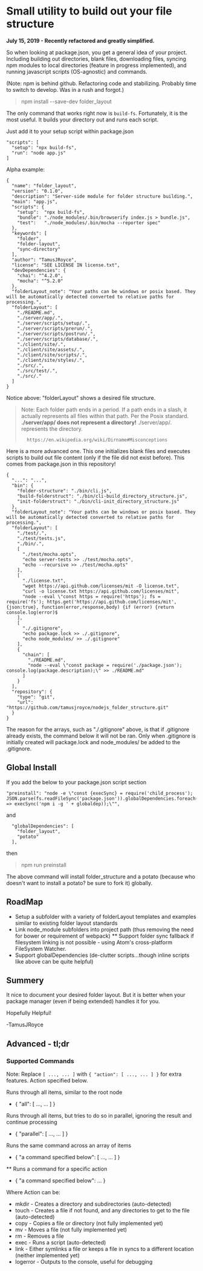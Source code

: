 # Small utility to build out your file structure

**July 15, 2019 - Recently refactored and greatly simplified.**

So when looking at package.json, you get a general idea of your project.
Including building out directories, blank files, downloading files, syncing npm modules to local directories (feature in progress implemented), and running javascript scripts (OS-agnostic) and commands.

(Note: npm is behind github. Refactoring code and stabilizing. Probably time to switch to develop. Was in a rush and forgot.)

> npm install --save-dev folder_layout

The only command that works right now is `build-fs`. Fortunately, it is the most useful. It builds your directory out and runs each script.

Just add it to your setup script within package.json

```
"scripts": [
  "setup": "npx build-fs",
  "run": "node app.js"
]
```

Alpha example:

```
{
  "name": "folder_layout",
  "version": "0.1.0",
  "description": "Server-side module for folder structure building.",
  "main": "app.js",
  "scripts": {
    "setup":  "npx build-fs",
    "bundle": "./node_modules/.bin/browserify index.js > bundle.js",
    "test":   "./node_modules/.bin/mocha --reporter spec"
  },
  "keywords": [
    "folder",
    "folder-layout",
    "sync-directory"
  ],
  "author": "TamusJRoyce",
  "license": "SEE LICENSE IN license.txt",
  "devDependencies": {
    "chai": "^4.2.0",
    "mocha": "^5.2.0"
  },
  "folderLayout_note": "Your paths can be windows or posix based. They will be automatically detected converted to relative paths for processing.",
  "folderLayout": [
    "./README.md",
    "./server/app/.",
    "./server/scripts/setup/.",
    "./server/scripts/prerun/.",
    "./server/scripts/postrun/.",
    "./server/scripts/database/.",
    "./client/site/.",
    "./client/site/assets/.",
    "./client/site/scripts/.",
    "./client/site/styles/.",
    "./src/.",
    "./src/test/.",
    "./src/."
  ]
}
```

Notice above:  "folderLayout" shows a desired file structure.

> Note: Each folder path ends in a period. If a path ends in a slash, it actually represents all files within that path.
>       Per the Posix standard. **./server/app/ does not represent a directory!** ./server/app/. represents the directory.
>
>       https://en.wikipedia.org/wiki/Dirname#Misconceptions

Here is a more advanced one. This one initializes blank files and executes scripts to build out file content (only if the file did not exist before). This comes from package.json in this repository!

```
{
  "...": "...",
  "bin": {
    "folder-structure": "./bin/cli.js",
    "build-folderstruct": "./bin/cli-build_directory_structure.js",
    "init-folderstruct": "./bin/cli-init_directory_structure.js"
  },
  "folderLayout_note": "Your paths can be windows or posix based. They will be automatically detected converted to relative paths for processing.",
  "folderLayout": [
    "./test/.",
    "./test/tests.js",
    "./bin/.",
    [
      "./test/mocha.opts",
      "echo server-tests >> ./test/mocha.opts",
      "echo --recursive >> ./test/mocha.opts"
    ],
    [
      "./license.txt",
      "wget https://api.github.com/licenses/mit -O license.txt",
      "curl -o license.txt https://api.github.com/licenses/mit",
      "node --eval \"const https = require('https'); fs = require('fs'); https.get('https://api.github.com/licenses/mit', {json:true}, function(error,response,body) {if (error) {return console.log(error)$
    ],
    [
      "./.gitignore",
      "echo package.lock >> ./.gitignore",
      "echo node_modules/ >> ./.gitignore"
    ],
    {
      "chain": [
        "./README.md",
        "node --eval \"const package = require('./package.json'); console.log(package.description);\" >> ./README.md"
      ]
    }
  ],
  "repository": {
    "type": "git",
    "url": "https://github.com/tamusjroyce/nodejs_folder_structure.git"
  }
}
```

The reason for the arrays, such as "./.gitignore" above, is that if .gitignore already exists, the command below it will not be ran. Only when .gitignore is initially created will package.lock and node_modules/ be added to the .gitignore.

## Global Install

If you add the below to your package.json script section
```
"preinstall": "node -e \"const {execSync} = require('child_process'); JSON.parse(fs.readFileSync('package.json')).globalDependencies.foreach(globaldep => execSync('npm i -g ' + globaldep));\"",
```
and
```
  "globalDependencies": [
    "folder_layout",
    "potato"
  ],
```
then
> npm run preinstall

The above command will install folder_structure and a potato (because who doesn't want to install a potato? be sure to fork it) globally.

## RoadMap
* Setup a subfolder with a variety of folderLayout templates and examples similar to existing folder layout standards
* Link node_module subfolders into project path (thus removing the need for bower or requirement of webpack)
** Support folder sync fallback if filesystem linking is not possible - using Atom's cross-platform FileSystem Watcher.
* Support globalDependencies (de-clutter scripts...though inline scripts like above can be quite helpful)

## Summery

It nice to document your desired folder layout. But it is better when your package manager (even if being extended) handles it for you.

Hopefully Helpful!

-TamusJRoyce

## Advanced - tl;dr

### Supported Commands
Note: Replace ```[ ..., ... ]```
      with    ```{ "action": [ ..., ... ] }```
      for extra features. Action specified below.

Runs through all items, similar to the root node
* { "all": [ ..., ... ] }

Runs through all items, but tries to do so in parallel, ignoring the result and continue processing
* { "parallel": [ ..., ... ] }

Runs the same command across an array of items
* { "a command specified below": [ ..., ... ] }

** Runs a command for a specific action
* { "a command specified below": ... }

Where Action can be:
* mkdir     - Creates a directory and subdirectories (auto-detected)
* touch     - Creates a file if not found, and any directories to get to the file (auto-detected)
* copy      - Copies a file or directory (not fully implemented yet)
* mv        - Moves a file (not fully implemented yet)
* rm        - Removes a file
* exec      - Runs a script (auto-detected)
* link      - Either symlinks a file or keeps a file in syncs to a different location (neither implemented yet)
* logerror  - Outputs to the console, useful for debugging

